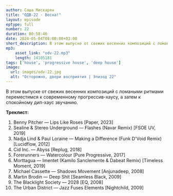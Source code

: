 ```yaml
---
author: Саша Мискарян
title: "ОДВ-22 · Весна!"
layout: episode
eptype: full
number: 22
duration: 00:58:46
date: 2024-05-04T08:00:00+03:00
short_description: В этом выпуске от свежих весенних композиций с ломаными ритмами переместимся к современному прогрессив-хаусу, а затем к спокойному дип-хаус звучанию.
mp3:
    asset_link: "odv-22.mp3"
    length: 14105181
tags: ['house', 'progressive house', 'deep house']
image: 
  url: images/odv-22.jpg
  alt: "Осторожно, двери восприятия | Эпизод 22"
---
```

В этом выпуске от свежих весенних композиций с ломаными ритмами переместимся к современному прогрессив-хаусу, а затем к спокойному дип-хаус звучанию.


<!--more-->

**Треклист:**
1. Вenny Pitcher — Lips Like Roses [Paper, 2023]
1. Sealine & Stereo Underground — Flashes (Navar Remix) [FSOE UV, 2019]
1. Nadja Lind & Paul Loraine — Making a Difference (Funk D'Void Remix) [Lucidflow, 2012]
1. Cid Inc. — Abyss [Replug, 2018]
1. Forerunners — Watercolour [Pure Progressive, 2017]
1. Morttagua — Imentet (Kamilo Sanclemente & Dabeat Remix) [Timeless Moment, 2019]
1. Michael Cassette — Shadows Movement [Anjunadeep, 2008]
1. Martin Brodin — Deep Shit [Seamless Black, 2009]
1. The Blacklight Society — 2028 [EQ, 2008]
1. The Urban District — Jazz Fuses Elements [Nightchild, 2009]
